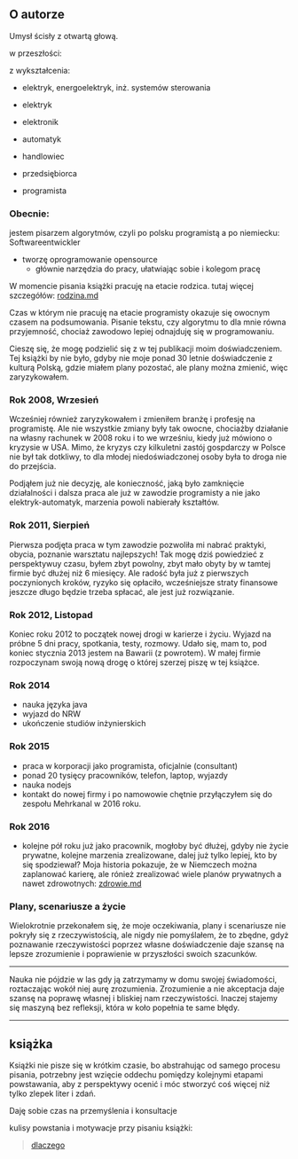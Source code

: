 ## O autorze

Umysł ścisły z otwartą głową.

w przeszłości:

z wykształcenia:
+ elektryk, energoelektryk, inż. systemów sterowania 

+ elektryk
+ elektronik
+ automatyk
+ handlowiec
+ przedsiębiorca
+ programista
 

### Obecnie:

jestem pisarzem algorytmów, czyli po polsku programistą a po niemiecku: Softwareentwickler
+ tworzę oprogramowanie opensource
    + głównie narzędzia do pracy, ułatwiając sobie i kolegom pracę


W momencie pisania książki pracuję na etacie rodzica.
tutaj więcej szczegółów: [rodzina.md](/book/4/rodzina.md)

Czas w którym nie pracuję na etacie programisty okazuje się owocnym czasem
na podsumowania.
Pisanie tekstu, czy algorytmu to dla mnie równa przyjemność, chociaż zawodowo lepiej odnajduję się w programowaniu.

Cieszę się, że mogę podzielić się z w tej publikacji moim doświadczeniem.
Tej książki by nie było, gdyby nie moje ponad 30 letnie doświadczenie z kulturą Polską, gdzie miałem plany pozostać, ale plany można zmienić, więc zaryzykowałem.

### Rok 2008, Wrzesień
Wcześniej również zaryzykowałem i zmieniłem branżę i profesję na programistę.
Ale nie wszystkie zmiany były tak owocne, chociażby działanie na własny rachunek w 2008 roku i to we wrześniu, kiedy już mówiono o kryzysie w USA.
Mimo, że kryzys czy kilkuletni zastój gospdarczy w Polsce nie był tak dotkliwy, to dla młodej niedoświadczonej osoby była to droga nie do przejścia.

Podjąłem już nie decyzję, ale konieczność, jaką było zamknięcie działalności i dalsza praca ale już w zawodzie programisty a nie jako elektryk-automatyk, marzenia powoli nabierały kształtów.

### Rok 2011, Sierpień
Pierwsza podjęta praca w tym zawodzie pozwoliła mi nabrać praktyki, obycia, poznanie warsztatu najlepszych!
Tak mogę dziś powiedzieć z perspektywuy czasu, byłem zbyt powolny, zbyt mało obyty by w tamtej firmie być dłużej niż 6 miesięcy.
Ale radość była już z pierwszych poczynionych kroków, ryzyko się opłaciło, wcześniejsze straty finansowe jeszcze długo będzie trzeba spłacać, ale jest już rozwiązanie.

### Rok 2012, Listopad
Koniec roku 2012 to początek nowej drogi w karierze i życiu.
Wyjazd na próbne 5 dni pracy, spotkania, testy, rozmowy.
Udało się, mam to, pod koniec stycznia 2013 jestem na Bawarii (z powrotem).
W małej firmie rozpoczynam swoją nową drogę o której szerzej piszę w tej książce.

### Rok 2014
+ nauka języka java
+ wyjazd do NRW
+ ukończenie studiów inżynierskich


### Rok 2015
+ praca w korporacji jako programista, oficjalnie (consultant)
+ ponad 20 tysięcy pracowników, telefon, laptop, wyjazdy
+ nauka nodejs
+ kontakt do nowej firmy i po namowowie chętnie przyłączyłem się do zespołu Mehrkanal w 2016 roku.

### Rok 2016
+ kolejne pół roku już jako pracownik, mogłoby być dłużej, gdyby nie życie prywatne, kolejne marzenia zrealizowane, dalej już tylko lepiej, kto by się spodziewał?
Moja historia pokazuje, że w Niemczech można zaplanować karierę, ale rónież zrealizować wiele planów prywatnych a nawet zdrowotnych: 
[zdrowie.md](/book/3/zdrowie.md)

### Plany, scenariusze a życie

Wielokrotnie przekonałem się, że moje oczekiwania, plany i scenariusze nie pokryły się z rzeczywistością, ale 
nigdy nie pomyślałem, że to zbędne, gdyż poznawanie rzeczywistości poprzez własne doświadczenie daje szansę na lepsze zrozumienie i poprawienie w przyszłości swoich szacunków.

-------

Nauka nie pójdzie w las gdy ją zatrzymamy w domu swojej świadomości, roztaczając wokół niej aurę zrozumienia.
Zrozumienie a nie akceptacja daje szansę na poprawę własnej i bliskiej nam rzeczywistości.
Inaczej stajemy się maszyną bez refleksji, która w koło popełnia te same błędy.

-------




## książka

Książki nie pisze się w krótkim czasie, bo abstrahując od samego procesu pisania,
potrzebny jest wzięcie oddechu pomiędzy kolejnymi etapami powstawania,
aby z perspektywy ocenić  i móc stworzyć coś więcej niż tylko zlepek liter i zdań.

Daję sobie czas na przemyślenia i konsultacje

kulisy powstania i motywacje przy pisaniu książki:

> [dlaczego](dlaczego.md)